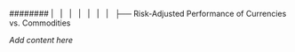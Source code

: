 ######## |   |   |   |   |   |   |   ├── Risk-Adjusted Performance of Currencies vs. Commodities

*Add content here*